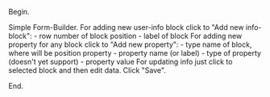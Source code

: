 Begin.

Simple Form-Builder.
	For adding new user-info block click to "Add new info-block":
		- row number of block position
		- label of block
	For adding new property for any block click to "Add new property":
		- type name of block, where will be position property
		- property name (or label)
		- type of property (doesn't yet support)
		- property value
	For updating info just click to selected block and then edit data. Click "Save". 
	
End.